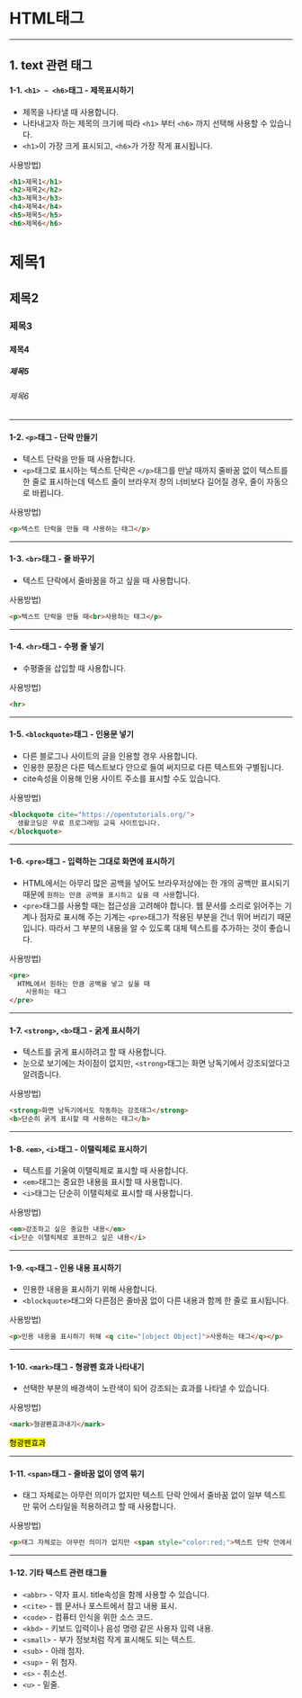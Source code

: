 # HTML태그  
---
## 1. text 관련 태그  

#### 1-1. `<h1> ~ <h6>`태그 - 제목표시하기  
- 제목을 나타낼 때 사용합니다.  
- 나타내고자 하는 제목의 크기에 따라 `<h1>` 부터 `<h6>` 까지 선택해 사용할 수 있습니다.
- `<h1>`이 가장 크게 표시되고, `<h6>`가 가장 작게 표시됩니다.  

사용방법)  
```html
<h1>제목1</h1>
<h2>제목2</h2>
<h3>제목3</h3>
<h4>제목4</h4>
<h5>제목5</h5>
<h6>제목6</h6>
```  
<h1>제목1</h1>  
<h2>제목2</h2>  
<h3>제목3</h3>  
<h4>제목4</h4>  
<h5>제목5</h5>  
<h6>제목6</h6>  

---  

#### 1-2. `<p>`태그 - 단락 만들기  
- 텍스트 단락을 만들 때 사용합니다.  
- `<p>`태그로 표시하는 텍스트 단락은 `</p>`태그를 만날 때까지 줄바꿈 없이 텍스트를 한 줄로 표시하는데 텍스트 줄이 브라우저 창의 너비보다 길어질 경우, 줄이 자동으로 바뀝니다.  

사용방법)  
```html
<p>텍스트 단락을 만들 때 사용하는 태그</p>
```  

---  

#### 1-3. `<br>`태그 - 줄 바꾸기  
- 텍스트 단락에서 줄바꿈을 하고 싶을 때 사용합니다.  

사용방법)  
```html
<p>텍스트 단락을 만들 때<br>사용하는 태그</p>
```  

---

#### 1-4. `<hr>`태그 - 수평 줄 넣기  
- 수평줄을 삽입할 때 사용합니다.  

사용방법)  
```html
<hr>
```  

---

#### 1-5. `<blockquote>`태그 - 인용문 넣기  
- 다른 블로그나 사이트의 글을 인용할 경우 사용합니다.  
- 인용한 문장은 다른 텍스트보다 안으로 들여 써지므로 다른 텍스트와 구별됩니다.  
- cite속성을 이용해 인용 사이트 주소를 표시할 수도 있습니다.  

사용방법)  
```html
<blockquote cite="https://opentutorials.org/">
  생활코딩은 무료 프로그래밍 교육 사이트입니다.  
</blockquote>
```

---

#### 1-6. `<pre>`태그 - 입력하는 그대로 화면에 표시하기  
- HTML에서는 아무리 많은 공백을 넣어도 브라우저상에는 한 개의 공백만 표시되기 때문에 `원하는 만큼 공백을 표시하고 싶을 때 사용`합니다.  
- `<pre>`태그를 사용할 때는 접근성을 고려해야 합니다. 웹 문서를 소리로 읽어주는 기계나 점자로 표시해 주는 기계는 `<pre>`태그가 적용된 부분을 건너 뛰어 버리기 때문입니다. 따라서 그 부분의 내용을 알 수 있도록 대체 텍스트를 추가하는 것이 좋습니다.  

사용방법)  
```html
<pre>
  HTML에서 원하는 만큼 공백을 넣고 싶을 때
    사용하는 태그
</pre>
```

---

#### 1-7. `<strong>`, `<b>`태그 - 굵게 표시하기  
- 텍스트를 굵게 표시하려고 할 때 사용합니다.  
- 눈으로 보기에는 차이점이 없지만, `<strong>`태그는 화면 낭독기에서 강조되었다고 알려줍니다.  

사용방법)  
```html
<strong>화면 낭독기에서도 작동하는 강조태그</strong>
<b>단순히 굵게 표시할 때 사용하는 태그</b>
```

---

#### 1-8. `<em>`, `<i>`태그 - 이탤릭체로 표시하기  
- 텍스트를 기울여 이탤릭체로 표시할 때 사용합니다.  
- `<em>`태그는 중요한 내용을 표시할 때 사용합니다.  
- `<i>`태그는 단순히 이탤릭체로 표시할 때 사용합니다.  

사용방법)  
```html
<em>강조하고 싶은 중요한 내용</em>
<i>단순 이탤릭체로 표현하고 싶은 내용</i>
```

---

#### 1-9. `<q>`태그 - 인용 내용 표시하기  
- 인용한 내용을 표시하기 위해 사용합니다.  
- `<blockquote>`태그와 다른점은 줄바꿈 없이 다른 내용과 함께 한 줄로 표시됩니다.  

사용방법)  
```html
<p>인용 내용을 표시하기 위해 <q cite="[object Object]">사용하는 태그</q></p>
```

---

#### 1-10. `<mark>`태그 - 형광펜 효과 나타내기  
- 선택한 부분의 배경색이 노란색이 되어 강조되는 효과를 나타낼 수 있습니다.  

사용방법)  
```html
<mark>형광펜효과내기</mark>
```
<mark>형광펜효과</mark>  

---

#### 1-11. `<span>`태그 - 줄바꿈 없이 영역 묶기  
- 태그 자체로는 아무런 의미가 없지만 텍스트 단락 안에서 줄바꿈 없이 일부 텍스트만 묶어 스타일을 적용하려고 할 때 사용합니다.  

사용방법)  
```html
<p>태그 자체로는 아무런 의미가 없지만 <span style="color:red;">텍스트 단락 안에서 줄바꿈 없이 일부 텍스트만 묶어 스타일을 적용하려고 할 때</span> 사용합니다.</p>
```

---

#### 1-12. 기타 텍스트 관련 태그들  
- `<abbr>` - 약자 표시. title속성을 함께 사용할 수 있습니다.  
- `<cite>` - 웹 문서나 포스트에서 참고 내용 표시.  
- `<code>` - 컴퓨터 인식을 위한 소스 코드.  
- `<kbd>` - 키보드 입력이나 음성 명령 같은 사용자 입력 내용.  
- `<small>` - 부가 정보처럼 작게 표시해도 되는 텍스트.  
- `<sub>` - 아래 첨자.  
- `<sup>` - 위 첨자.  
- `<s>` - 취소선.  
- `<u>` - 밑줄.  

